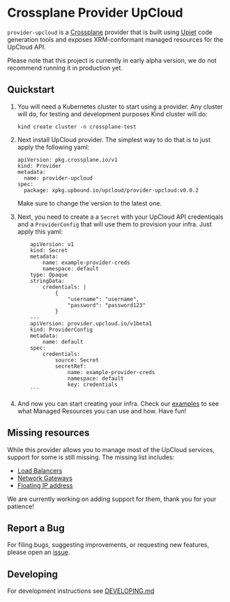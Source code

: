 # Crossplane Provider UpCloud

`provider-upcloud` is a [Crossplane](https://crossplane.io/) provider that
is built using [Upjet](https://github.com/crossplane/upjet) code
generation tools and exposes XRM-conformant managed resources for the
UpCloud API.

Please note that this project is currently in early alpha version, we do not recommend running it in production yet.

## Quickstart

1. You will need a Kubernetes cluster to start using a provider. Any cluster will do, for testing and development purposes Kind cluster will do:
    ```
    kind create cluster -n crossplane-test
    ```

2. Next install UpCloud provider. The simplest way to do that is to just apply the following yaml:
    ```
    apiVersion: pkg.crossplane.io/v1
    kind: Provider
    metadata:
      name: provider-upcloud
    spec:
      package: xpkg.upbound.io/upcloud/provider-upcloud:v0.0.2
    ```

	Make sure to change the version to the latest one.

3. Next, you need to create a a `Secret` with your UpCloud API credentiqals and a `ProviderConfig` that will use them to provision your infra. Just apply this yaml:
    ```
		apiVersion: v1
		kind: Secret
		metadata:
			name: example-provider-creds
			namespace: default
		type: Opaque
		stringData:
			credentials: |
				{
					"username": "username",
					"password": "password123"
				}
		---
		apiVersion: provider.upcloud.io/v1beta1
		kind: ProviderConfig
		metadata:
			name: default
		spec:
			credentials:
				source: Secret
				secretRef:
					name: example-provider-creds
					namespace: default
					key: credentials
		```

4. And now you can start creating your infra. Check our [examples](examples/resources/) to see what Managed Resources you can use and how. Have fun!

## Missing resources

While this provider allows you to manage most of the UpCloud services, support for some is still missing. The missing list includes:
- [Load Balancers](https://developers.upcloud.com/1.3/17-managed-loadbalancer/)
- [Network Gateways](https://developers.upcloud.com/1.3/19-network-gateways/)
- [Floating IP address](https://developers.upcloud.com/1.3/10-ip-addresses/#creating-floating-ips)

We are currently working on adding support for them, thank you for your patience!

## Report a Bug

For filing bugs, suggesting improvements, or requesting new features, please
open an [issue](https://github.com/UpCloudLtd/provider-upcloud/issues).

## Developing

For development instructions see [DEVELOPING.md](DEVELOPING.md)